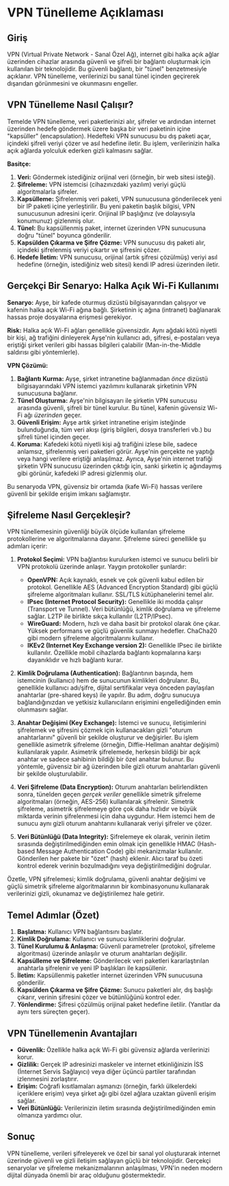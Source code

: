 # VPN Tünelleme Açıklaması

## Giriş

VPN (Virtual Private Network - Sanal Özel Ağ), internet gibi halka açık ağlar üzerinden cihazlar arasında güvenli ve şifreli bir bağlantı oluşturmak için kullanılan bir teknolojidir. Bu güvenli bağlantı, bir "tünel" benzetmesiyle açıklanır. VPN tünelleme, verilerinizi bu sanal tünel içinden geçirerek dışarıdan görünmesini ve okunmasını engeller.

## VPN Tünelleme Nasıl Çalışır?

Temelde VPN tünelleme, veri paketlerinizi alır, şifreler ve ardından internet üzerinden hedefe göndermek üzere başka bir veri paketinin içine "kapsüller" (encapsulation). Hedefteki VPN sunucusu bu dış paketi açar, içindeki şifreli veriyi çözer ve asıl hedefine iletir. Bu işlem, verilerinizin halka açık ağlarda yolculuk ederken gizli kalmasını sağlar.

**Basitçe:**

1.  **Veri:** Göndermek istediğiniz orijinal veri (örneğin, bir web sitesi isteği).
2.  **Şifreleme:** VPN istemcisi (cihazınızdaki yazılım) veriyi güçlü algoritmalarla şifreler.
3.  **Kapsülleme:** Şifrelenmiş veri paketi, VPN sunucusuna gönderilecek yeni bir IP paketi içine yerleştirilir. Bu yeni paketin başlık bilgisi, VPN sunucusunun adresini içerir. Orijinal IP başlığınız (ve dolayısıyla konumunuz) gizlenmiş olur.
4.  **Tünel:** Bu kapsüllenmiş paket, internet üzerinden VPN sunucusuna doğru "tünel" boyunca gönderilir.
5.  **Kapsülden Çıkarma ve Şifre Çözme:** VPN sunucusu dış paketi alır, içindeki şifrelenmiş veriyi çıkartır ve şifresini çözer.
6.  **Hedefe İletim:** VPN sunucusu, orijinal (artık şifresi çözülmüş) veriyi asıl hedefine (örneğin, istediğiniz web sitesi) kendi IP adresi üzerinden iletir.

## Gerçekçi Bir Senaryo: Halka Açık Wi-Fi Kullanımı

**Senaryo:** Ayşe, bir kafede oturmuş dizüstü bilgisayarından çalışıyor ve kafenin halka açık Wi-Fi ağına bağlı. Şirketinin iç ağına (intranet) bağlanarak hassas proje dosyalarına erişmesi gerekiyor.

**Risk:** Halka açık Wi-Fi ağları genellikle güvensizdir. Aynı ağdaki kötü niyetli bir kişi, ağ trafiğini dinleyerek Ayşe'nin kullanıcı adı, şifresi, e-postaları veya eriştiği şirket verileri gibi hassas bilgileri çalabilir (Man-in-the-Middle saldırısı gibi yöntemlerle).

**VPN Çözümü:**

1.  **Bağlantı Kurma:** Ayşe, şirket intranetine bağlanmadan *önce* dizüstü bilgisayarındaki VPN istemci yazılımını kullanarak şirketinin VPN sunucusuna bağlanır.
2.  **Tünel Oluşturma:** Ayşe'nin bilgisayarı ile şirketin VPN sunucusu arasında güvenli, şifreli bir tünel kurulur. Bu tünel, kafenin güvensiz Wi-Fi ağı *üzerinden* geçer.
3.  **Güvenli Erişim:** Ayşe artık şirket intranetine erişim isteğinde bulunduğunda, tüm veri akışı (giriş bilgileri, dosya transferleri vb.) bu şifreli tünel içinden geçer.
4.  **Koruma:** Kafedeki kötü niyetli kişi ağ trafiğini izlese bile, sadece anlamsız, şifrelenmiş veri paketleri görür. Ayşe'nin gerçekte ne yaptığı veya hangi verilere eriştiği anlaşılmaz. Ayrıca, Ayşe'nin internet trafiği şirketin VPN sunucusu üzerinden çıktığı için, sanki şirketin iç ağındaymış gibi görünür, kafedeki IP adresi gizlenmiş olur.

Bu senaryoda VPN, güvensiz bir ortamda (kafe Wi-Fi) hassas verilere güvenli bir şekilde erişim imkanı sağlamıştır.

## Şifreleme Nasıl Gerçekleşir?

VPN tünellemesinin güvenliği büyük ölçüde kullanılan şifreleme protokollerine ve algoritmalarına dayanır. Şifreleme süreci genellikle şu adımları içerir:

1.  **Protokol Seçimi:** VPN bağlantısı kurulurken istemci ve sunucu belirli bir VPN protokolü üzerinde anlaşır. Yaygın protokoller şunlardır:
    *   **OpenVPN:** Açık kaynaklı, esnek ve çok güvenli kabul edilen bir protokol. Genellikle AES (Advanced Encryption Standard) gibi güçlü şifreleme algoritmaları kullanır. SSL/TLS kütüphanelerini temel alır.
    *   **IPsec (Internet Protocol Security):** Genellikle iki modda çalışır (Transport ve Tunnel). Veri bütünlüğü, kimlik doğrulama ve şifreleme sağlar. L2TP ile birlikte sıkça kullanılır (L2TP/IPsec).
    *   **WireGuard:** Modern, hızlı ve daha basit bir protokol olarak öne çıkar. Yüksek performans ve güçlü güvenlik sunmayı hedefler. ChaCha20 gibi modern şifreleme algoritmalarını kullanır.
    *   **IKEv2 (Internet Key Exchange version 2):** Genellikle IPsec ile birlikte kullanılır. Özellikle mobil cihazlarda bağlantı kopmalarına karşı dayanıklıdır ve hızlı bağlantı kurar.

2.  **Kimlik Doğrulama (Authentication):** Bağlantının başında, hem istemcinin (kullanıcı) hem de sunucunun kimlikleri doğrulanır. Bu, genellikle kullanıcı adı/şifre, dijital sertifikalar veya önceden paylaşılan anahtarlar (pre-shared keys) ile yapılır. Bu adım, doğru sunucuya bağlandığınızdan ve yetkisiz kullanıcıların erişimini engellediğinden emin olunmasını sağlar.

3.  **Anahtar Değişimi (Key Exchange):** İstemci ve sunucu, iletişimlerini şifrelemek ve şifresini çözmek için kullanacakları gizli "oturum anahtarlarını" güvenli bir şekilde oluşturur ve değişirler. Bu işlem genellikle asimetrik şifreleme (örneğin, Diffie-Hellman anahtar değişimi) kullanılarak yapılır. Asimetrik şifrelemede, herkesin bildiği bir açık anahtar ve sadece sahibinin bildiği bir özel anahtar bulunur. Bu yöntemle, güvensiz bir ağ üzerinden bile gizli oturum anahtarları güvenli bir şekilde oluşturulabilir.

4.  **Veri Şifreleme (Data Encryption):** Oturum anahtarları belirlendikten sonra, tünelden geçen *gerçek veriler* genellikle simetrik şifreleme algoritmaları (örneğin, AES-256) kullanılarak şifrelenir. Simetrik şifreleme, asimetrik şifrelemeye göre çok daha hızlıdır ve büyük miktarda verinin şifrelenmesi için daha uygundur. Hem istemci hem de sunucu aynı gizli oturum anahtarını kullanarak veriyi şifreler ve çözer.

5.  **Veri Bütünlüğü (Data Integrity):** Şifrelemeye ek olarak, verinin iletim sırasında değiştirilmediğinden emin olmak için genellikle HMAC (Hash-based Message Authentication Code) gibi mekanizmalar kullanılır. Gönderilen her pakete bir "özet" (hash) eklenir. Alıcı taraf bu özeti kontrol ederek verinin bozulmadığını veya değiştirilmediğini doğrular.

Özetle, VPN şifrelemesi; kimlik doğrulama, güvenli anahtar değişimi ve güçlü simetrik şifreleme algoritmalarının bir kombinasyonunu kullanarak verilerinizi gizli, okunamaz ve değiştirilemez hale getirir.

## Temel Adımlar (Özet)

1.  **Başlatma:** Kullanıcı VPN bağlantısını başlatır.
2.  **Kimlik Doğrulama:** Kullanıcı ve sunucu kimliklerini doğrular.
3.  **Tünel Kurulumu & Anlaşma:** Güvenli parametreler (protokol, şifreleme algoritması) üzerinde anlaşılır ve oturum anahtarları değişilir.
4.  **Kapsülleme ve Şifreleme:** Gönderilecek veri paketleri kararlaştırılan anahtarla şifrelenir ve yeni IP başlıkları ile kapsüllenir.
5.  **İletim:** Kapsüllenmiş paketler internet üzerinden VPN sunucusuna gönderilir.
6.  **Kapsülden Çıkarma ve Şifre Çözme:** Sunucu paketleri alır, dış başlığı çıkarır, verinin şifresini çözer ve bütünlüğünü kontrol eder.
7.  **Yönlendirme:** Şifresi çözülmüş orijinal paket hedefine iletilir. (Yanıtlar da aynı ters süreçten geçer).

## VPN Tünellemenin Avantajları

*   **Güvenlik:** Özellikle halka açık Wi-Fi gibi güvensiz ağlarda verilerinizi korur.
*   **Gizlilik:** Gerçek IP adresinizi maskeler ve internet etkinliğinizin İSS (İnternet Servis Sağlayıcı) veya diğer üçüncü partiler tarafından izlenmesini zorlaştırır.
*   **Erişim:** Coğrafi kısıtlamaları aşmanızı (örneğin, farklı ülkelerdeki içeriklere erişim) veya şirket ağı gibi özel ağlara uzaktan güvenli erişim sağlar.
*   **Veri Bütünlüğü:** Verilerinizin iletim sırasında değiştirilmediğinden emin olmanıza yardımcı olur.

## Sonuç

VPN tünelleme, verileri şifreleyerek ve özel bir sanal yol oluşturarak internet üzerinde güvenli ve gizli iletişim sağlayan güçlü bir teknolojidir. Gerçekçi senaryolar ve şifreleme mekanizmalarının anlaşılması, VPN'in neden modern dijital dünyada önemli bir araç olduğunu göstermektedir.
